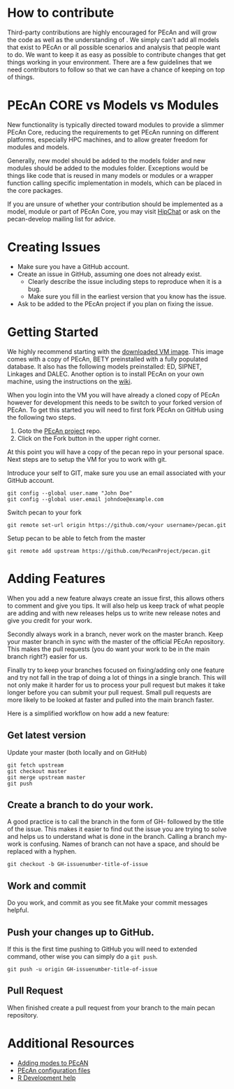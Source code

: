 # How to contribute

Third-party contributions are highly encouraged for PEcAn and will grow the code as well as the understanding of . We simply can't add all models that exist to PEcAn or all possible scenarios and analysis that people want to do. We want to keep it as easy as possible to contribute changes that get things working in your environment. There are a few guidelines that we need contributors to follow so that we can have a chance of keeping on top of things.

# PEcAn CORE vs Models vs Modules

New functionality is typically directed toward modules to provide a slimmer PEcAn Core, reducing the requirements to get PEcAn running on different platforms, especially HPC machines, and to allow greater freedom for modules and models.

Generally, new model should be added to the models folder and new modules should be added to the modules folder. Exceptions would be things like code that is reused in many models or modules or a wrapper function calling specific implementation in models, which can be placed in the core packages.

If you are unsure of whether your contribution should be implemented as a model, module or part of PEcAn Core, you may visit [HipChat](https://hipchat.ncsa.illinois.edu/gW51EFhtT) or ask on the pecan-develop mailing list for advice.

# Creating Issues

- Make sure you have a GitHub account.
- Create an issue in GitHub, assuming one does not already exist.
	- Clearly describe the issue including steps to reproduce when it is a bug.
	- Make sure you fill in the earliest version that you know has the issue.
- Ask to be added to the PEcAn project if you plan on fixing the issue.

# Getting Started

We highly recommend starting with the [downloaded VM image](http://opensource.ncsa.illinois.edu/projects/artifacts.php?key=PECAN). This image comes with a copy of PEcAn, BETY preinstalled with a fully populated database. It also has the following models preinstalled: ED, SIPNET, Linkages and DALEC. Another option is to install PEcAn on your own machine, using the instructions on the [wiki](https://github.com/PecanProject/pecan/wiki/Installing-PEcAn).

When you login into the VM you will have already a cloned copy of PEcAn however for development this needs to be switch to your forked version of PEcAn. To get this started you will need to first fork PEcAn on GitHub using the following two steps.

1. Goto the [PEcAn project](https://github.com/PecanProject/pecan) repo.
2. Click on the Fork button in the upper right corner.

At this point you will have a copy of the pecan repo in your personal space. Next steps are to setup the VM for you to work with git.

Introduce your self to GIT, make sure you use an email associated with your GitHub account.
```
git config --global user.name "John Doe"
git config --global user.email johndoe@example.com
```

Switch pecan to your fork
```
git remote set-url origin https://github.com/<your username>/pecan.git
```

Setup pecan to be able to fetch from the master
```
git remote add upstream https://github.com/PecanProject/pecan.git
```

# Adding Features

When you add a new feature always create an issue first, this allows others to comment and give you tips. It will also help us keep track of what people are adding and with new releases helps us to write new release notes and give you credit for your work.

Secondly always work in a  branch, never work on the master branch. Keep your master branch in sync with the master of the official PEcAn repository. This makes the pull requests (you do want your work to be in the main branch right?) easier for us.

Finally try to keep your branches focused on fixing/adding only one feature and try not fall in the trap of doing a lot of things in a  single branch. This will not only make it harder for us to process your pull request but makes it take longer before you can submit your pull request. Small pull requests are more likely to be looked at faster and pulled into the main branch faster.

Here is a simplified workflow on how add a new feature:

## Get latest version

Update your master (both locally and on GitHub)

```
git fetch upstream
git checkout master
git merge upstream master
git push
```

## Create a branch to do your work.

A good practice is to call the branch in the form of GH-<issue-number> followed by the title of the issue. This makes it easier to find out the issue you are trying to solve and helps us to understand what is done in the branch. Calling a branch my-work is confusing. Names of branch can not have a space, and should be replaced with a hyphen.

```
git checkout -b GH-issuenumber-title-of-issue
```

## Work and commit

Do you work, and commit as you see fit.Make your commit messages helpful. 

## Push your changes up to GitHub.

If this is the first time pushing to GitHub you will need to extended command, other wise you can simply do a `git push`.

```
git push -u origin GH-issuenumber-title-of-issue
```

## Pull Request

 When finished create a pull request from your branch to the main pecan repository.

# Additional Resources

- [Adding modes to PEcAN](https://github.com/PecanProject/pecan/wiki/Adding-an-Ecosystem-Model)
- [PEcAn configuration files](https://github.com/PecanProject/pecan/wiki/Configuration-Files)
- [R Development help](https://github.com/PecanProject/pecan/wiki/Development#r-development)
